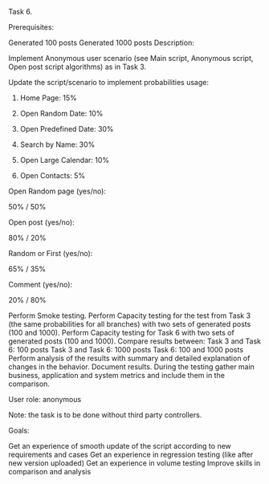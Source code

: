 Task 6.

Prerequisites:

Generated 100 posts
Generated 1000 posts
Description:

Implement Anonymous user scenario (see Main script, Anonymous script, Open post script algorithms) as in Task 3.

Update the script/scenario to implement probabilities usage:

1. Home Page: 15%

2. Open Random Date: 10%

3. Open Predefined Date: 30%

4. Search by Name: 30%

5. Open Large Calendar: 10%

6. Open Contacts: 5%

Open Random page (yes/no):

50% / 50%

Open post (yes/no):

80% / 20%

Random or First (yes/no):

65% / 35%

Comment (yes/no):

20% / 80%

Perform Smoke testing.
Perform Capacity testing for the test from Task 3 (the same probabilities for all branches) with two sets of generated posts (100 and 1000).
Perform Capacity testing for Task 6 with two sets of generated posts (100 and 1000).
Compare results between:
Task 3 and Task 6: 100 posts
Task 3 and Task 6: 1000 posts
Task 6: 100 and 1000 posts
Perform analysis of the results with summary and detailed explanation of changes in the behavior.
Document results.
During the testing gather main business, application and system metrics and include them in the comparison.

User role: anonymous

Note: the task is to be done without third party controllers.

Goals:

Get an experience of smooth update of the script according to new requirements and cases
Get an experience in regression testing (like after new version uploaded)
Get an experience in volume testing
Improve skills in comparison and analysis